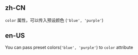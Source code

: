 ## zh-CN

`color` 属性，可以传入预设颜色 (`'blue', 'purple'`)

## en-US

You can pass preset colors(`'blue', 'purple'`) to `color` attribute
